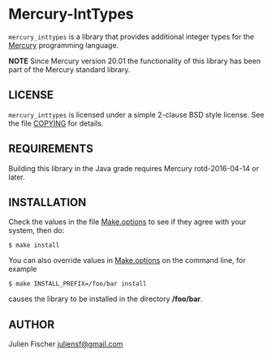 # Mercury-IntTypes

`mercury_inttypes` is a library that provides additional integer types for the
[Mercury](http://www.mercurylang.org) programming language.

**NOTE** Since Mercury version 20.01 the functionality of this library has been
part of the Mercury standard library.

## LICENSE

`mercury_inttypes` is licensed under a simple 2-clause BSD style license.  See the
file [COPYING](COPYING) for details.

## REQUIREMENTS

Building this library in the Java grade requires Mercury rotd-2016-04-14 or later.

## INSTALLATION

Check the values in the file [Make.options](Make.options) to see if they agree
with your system, then do:

    $ make install

You can also override values in [Make.options](Make.options) on the command
line, for example

    $ make INSTALL_PREFIX=/foo/bar install

causes the library to be installed in the directory **/foo/bar**.

## AUTHOR

Julien Fischer <juliensf@gmail.com>
